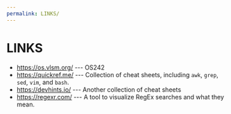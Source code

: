 ```yaml
---
permalink: LINKS/
---
```


# LINKS

* <https://os.vlsm.org/> --- OS242
* <https://quickref.me/> --- Collection of cheat sheets, including `awk`, `grep`, `sed`, `vim`, and `bash`.
* <https://devhints.io/> --- Another collection of cheat sheets
* <https://regexr.com/> --- A tool to visualize RegEx searches and what they mean.
